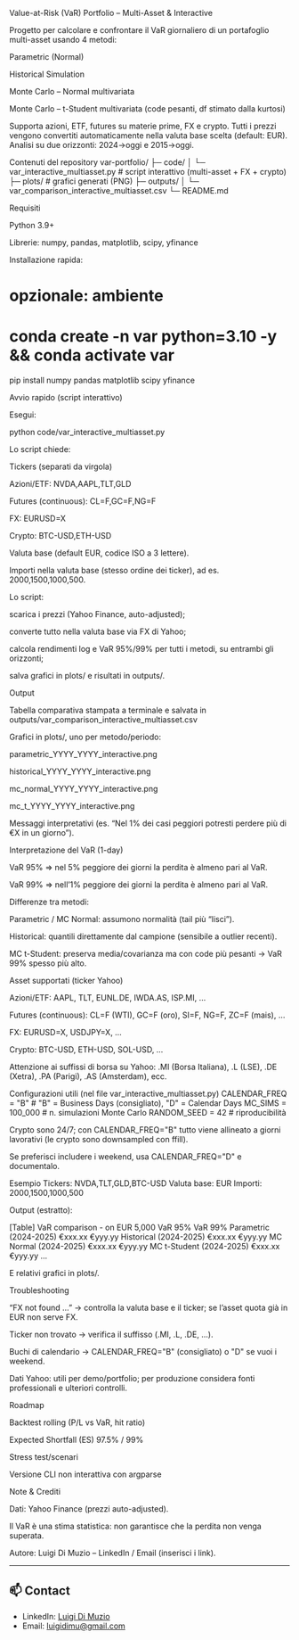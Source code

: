 Value-at-Risk (VaR) Portfolio – Multi-Asset & Interactive

Progetto per calcolare e confrontare il VaR giornaliero di un portafoglio multi-asset usando 4 metodi:

Parametric (Normal)

Historical Simulation

Monte Carlo – Normal multivariata

Monte Carlo – t-Student multivariata (code pesanti, df stimato dalla kurtosi)

Supporta azioni, ETF, futures su materie prime, FX e crypto.
Tutti i prezzi vengono convertiti automaticamente nella valuta base scelta (default: EUR).
Analisi su due orizzonti: 2024→oggi e 2015→oggi.

Contenuti del repository
var-portfolio/
├─ code/
│  └─ var_interactive_multiasset.py   # script interattivo (multi-asset + FX + crypto)
├─ plots/                             # grafici generati (PNG)
├─ outputs/
│  └─ var_comparison_interactive_multiasset.csv
└─ README.md

Requisiti

Python 3.9+

Librerie: numpy, pandas, matplotlib, scipy, yfinance

Installazione rapida:

# opzionale: ambiente
# conda create -n var python=3.10 -y && conda activate var

pip install numpy pandas matplotlib scipy yfinance

Avvio rapido (script interattivo)

Esegui:

python code/var_interactive_multiasset.py


Lo script chiede:

Tickers (separati da virgola)

Azioni/ETF: NVDA,AAPL,TLT,GLD

Futures (continuous): CL=F,GC=F,NG=F

FX: EURUSD=X

Crypto: BTC-USD,ETH-USD

Valuta base (default EUR, codice ISO a 3 lettere).

Importi nella valuta base (stesso ordine dei ticker), ad es. 2000,1500,1000,500.

Lo script:

scarica i prezzi (Yahoo Finance, auto-adjusted);

converte tutto nella valuta base via FX di Yahoo;

calcola rendimenti log e VaR 95%/99% per tutti i metodi, su entrambi gli orizzonti;

salva grafici in plots/ e risultati in outputs/.

Output

Tabella comparativa stampata a terminale e salvata in
outputs/var_comparison_interactive_multiasset.csv

Grafici in plots/, uno per metodo/periodo:

parametric_YYYY_YYYY_interactive.png

historical_YYYY_YYYY_interactive.png

mc_normal_YYYY_YYYY_interactive.png

mc_t_YYYY_YYYY_interactive.png

Messaggi interpretativi (es. “Nel 1% dei casi peggiori potresti perdere più di €X in un giorno”).

Interpretazione del VaR (1-day)

VaR 95% ⇒ nel 5% peggiore dei giorni la perdita è almeno pari al VaR.

VaR 99% ⇒ nell’1% peggiore dei giorni la perdita è almeno pari al VaR.

Differenze tra metodi:

Parametric / MC Normal: assumono normalità (tail più “lisci”).

Historical: quantili direttamente dal campione (sensibile a outlier recenti).

MC t-Student: preserva media/covarianza ma con code più pesanti → VaR 99% spesso più alto.

Asset supportati (ticker Yahoo)

Azioni/ETF: AAPL, TLT, EUNL.DE, IWDA.AS, ISP.MI, …

Futures (continuous): CL=F (WTI), GC=F (oro), SI=F, NG=F, ZC=F (mais), …

FX: EURUSD=X, USDJPY=X, …

Crypto: BTC-USD, ETH-USD, SOL-USD, …

Attenzione ai suffissi di borsa su Yahoo: .MI (Borsa Italiana), .L (LSE), .DE (Xetra), .PA (Parigi), .AS (Amsterdam), ecc.

Configurazioni utili (nel file var_interactive_multiasset.py)
CALENDAR_FREQ = "B"   # "B" = Business Days (consigliato), "D" = Calendar Days
MC_SIMS = 100_000     # n. simulazioni Monte Carlo
RANDOM_SEED = 42      # riproducibilità


Crypto sono 24/7; con CALENDAR_FREQ="B" tutto viene allineato a giorni lavorativi (le crypto sono downsampled con ffill).

Se preferisci includere i weekend, usa CALENDAR_FREQ="D" e documentalo.

Esempio
Tickers: NVDA,TLT,GLD,BTC-USD
Valuta base: EUR
Importi: 2000,1500,1000,500


Output (estratto):

[Table] VaR comparison - on EUR 5,000
                          VaR 95%     VaR 99%
Parametric (2024-2025)    €xxx.xx     €yyy.yy
Historical (2024-2025)    €xxx.xx     €yyy.yy
MC Normal (2024-2025)     €xxx.xx     €yyy.yy
MC t-Student (2024-2025)  €xxx.xx     €yyy.yy
...


E relativi grafici in plots/.

Troubleshooting

“FX not found …” → controlla la valuta base e il ticker; se l’asset quota già in EUR non serve FX.

Ticker non trovato → verifica il suffisso (.MI, .L, .DE, …).

Buchi di calendario → CALENDAR_FREQ="B" (consigliato) o "D" se vuoi i weekend.

Dati Yahoo: utili per demo/portfolio; per produzione considera fonti professionali e ulteriori controlli.

Roadmap

Backtest rolling (P/L vs VaR, hit ratio)

Expected Shortfall (ES) 97.5% / 99%

Stress test/scenari

Versione CLI non interattiva con argparse

Note & Crediti

Dati: Yahoo Finance (prezzi auto-adjusted).

Il VaR è una stima statistica: non garantisce che la perdita non venga superata.

Autore: Luigi Di Muzio – LinkedIn / Email (inserisci i link).

---

## 📫 Contact
- LinkedIn: [Luigi Di Muzio](https://linkedin.com/in/luigidimuzio)  
- Email: [luigidimu@gmail.com](mailto:luigidimu@gmail.com)
